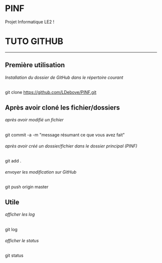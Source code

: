 # PINF
Projet Informatique LE2 !

# TUTO GITHUB
_______________________________________________________________
## Première utilisation
###### Installation du dossier de GitHub dans le répertoire courant
git clone https://github.com/LDebove/PINF.git

## Après avoir cloné les fichier/dossiers
###### après avoir modifié un fichier
git commit -a -m "message résumant ce que vous avez fait"
###### après avoir créé un dossier/fichier dans le dossier principal (PINF)
git add .
###### envoyer les modification sur GitHub
git push origin master

## Utile
###### afficher les log
git log
###### afficher le status
git status




























